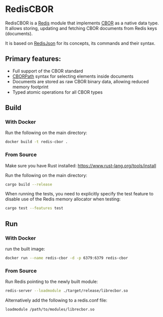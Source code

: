 # RedisCBOR

RedisCBOR is a [Redis](https://redis.io/) module that implements [CBOR](https://cbor.io/) as a native data type. 
It allows storing, updating and fetching CBOR documents from Redis keys (documents).

It is based on [RedisJson](https://redis.io/docs/stack/json/) for its concepts, its commands and their syntax.

## Primary features:

* Full support of the CBOR standard
* [CBORPath](https://github.com/dahomey-technologies/cborpath-rs) syntax for selecting elements inside documents
* Documents are stored as raw CBOR binary data, allowing reduced memory footprint
* Typed atomic operations for all CBOR types
 
## Build
### With Docker

Run the following on the main directory:
```bash
docker build -t redis-cbor .
```

### From Source

Make sure you have Rust installed: https://www.rust-lang.org/tools/install

Run the following on the main directory:
```bash
cargo build --release
```

When running the tests, you need to explicitly specify the test feature to disable use of the Redis memory allocator when testing:
```bash
cargo test --features test
```

## Run
### With Docker

run the built image:
```bash
docker run --name redis-cbor -d -p 6379:6379 redis-cbor
```

### From Source
Run Redis pointing to the newly built module:
```bash
redis-server --loadmodule ./target/release/librecbor.so
```

Alternatively add the following to a redis.conf file:
```bash
loadmodule /path/to/modules/librecbor.so
```